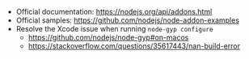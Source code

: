 * Official documentation: https://nodejs.org/api/addons.html
* Official samples: https://github.com/nodejs/node-addon-examples
* Resolve the Xcode issue when running `node-gyp configure`
    * https://github.com/nodejs/node-gyp#on-macos
    * https://stackoverflow.com/questions/35617443/nan-build-error